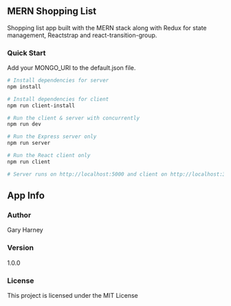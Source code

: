 ## MERN Shopping List

Shopping list app built with the MERN stack along with Redux for state management, Reactstrap and react-transition-group.

### Quick Start

Add your MONGO_URI to the default.json file.

```bash
# Install dependencies for server
npm install

# Install dependencies for client
npm run client-install

# Run the client & server with concurrently
npm run dev

# Run the Express server only
npm run server

# Run the React client only
npm run client

# Server runs on http://localhost:5000 and client on http://localhost:3000
```

## App Info

### Author

Gary Harney


### Version

1.0.0

### License

This project is licensed under the MIT License